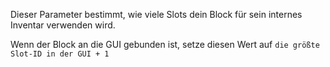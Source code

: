 Dieser Parameter bestimmt, wie viele Slots dein Block für sein internes Inventar verwenden wird.

Wenn der Block an die GUI gebunden ist, setze diesen Wert auf `die größte Slot-ID in der GUI + 1`